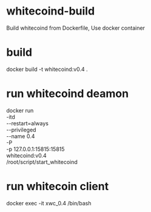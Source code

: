 # whitecoind-build
Build whitecoind from Dockerfile, Use docker container

# build
 docker build -t whitecoind:v0.4 .

# run whitecoind deamon
docker run \
  -itd \
  --restart=always \
  --privileged \
  --name 0.4 \
  -P \
  -p 127.0.0.1:15815:15815 \
  whitecoind:v0.4 \
  /root/script/start_whitecoind
 

# run whitecoin client
docker exec -it xwc_0.4 /bin/bash
